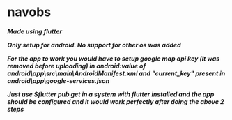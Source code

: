 # navobs
***Made using flutter***

***Only setup for android. No support for other os was added***

***For the app to work you would have to setup google map api key (it was removed before uploading) in android:value of android\app\src\main\AndroidManifest.xml and "current_key" present in android\app\google-services.json***

***Just use $flutter pub get    in a system with flutter installed and the app should be configured and it would work perfectly after doing the above 2 steps***
